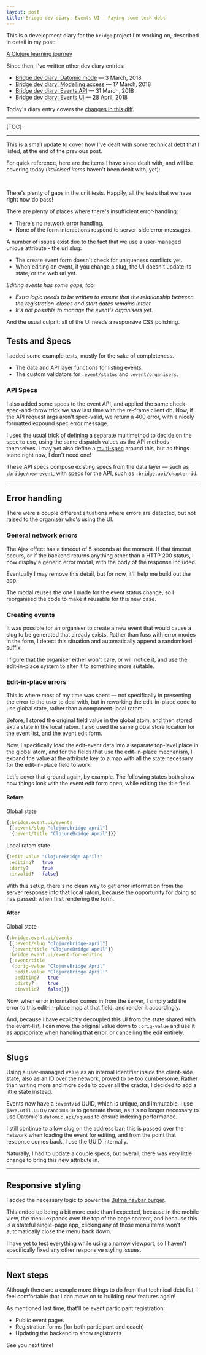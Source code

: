 ```yaml
---
layout: post
title: Bridge dev diary: Events UI — Paying some tech debt
---
```


This is a development diary for the `bridge` project I'm working on, described in detail in my post:

[A Clojure learning journey](/2018/02/18/a-clojure-learning-journey/)

Since then, I've written other dev diary entries:

- [Bridge dev diary: Datomic mode](/2018/03/03/bridge-dev-diary--datomic-mode/) — 3 March, 2018
- [Bridge dev diary: Modelling access](/2018/03/17/bridge-dev-diary--modelling-access/) — 17 March, 2018
- [Bridge dev diary: Events API](/2018/03/31/bridge-dev-diary--events-api/) — 31 March, 2018
- [Bridge dev diary: Events UI](/2018/04/28/bridge-dev-diary—events-ui/) — 28 April, 2018

Today's diary entry covers the [changes in this diff](https://github.com/robert-stuttaford/bridge/compare/b599627...2cf89d2).

<hr>

[TOC]

<hr>

This is a small update to cover how I've dealt with some technical debt that I listed, at the end of the previous post.

For quick reference, here are the items I have since dealt with, and will be covering today (*italicised items* haven't been dealt with, yet):

<div class="tldr" style="padding-top:1rem">

There's plenty of gaps in the unit tests. Happily, all the tests that we have right now do pass!

There are plenty of places where there's insufficient error-handling:

- There's no network error handling.
- None of the form interactions respond to server-side error messages.

A number of issues exist due to the fact that we use a user-managed unique attribute - the url slug:

- The create event form doesn't check for uniqueness conflicts yet.
- When editing an event, if you change a slug, the UI doesn't update its state, or the web url yet.

*Editing events has some gaps, too:*

- *Extra logic needs to be written to ensure that the relationship between the registration-closes and start dates remains intact.*
- *It's not possible to manage the event's organisers yet.*

And the usual culprit: all of the UI needs a responsive CSS polishing.

</div>

## Tests and Specs

I added some example tests, mostly for the sake of completeness.

- The data and API layer functions for listing events.
- The custom validators for `:event/status` and `:event/organisers`.

### API Specs

I also added some specs to the event API, and applied the same check-spec-and-throw trick we saw last time with the re-frame client db. Now, if the API request args aren't spec-valid, we return a 400 error, with a nicely formatted expound spec error message.

I used the usual trick of defining a separate multimethod to decide on the spec to use, using the same dispatch values as the API methods themselves. I may yet also define a [multi-spec](https://clojure.org/guides/spec#_multi_spec) around this, but as things stand right now, I don't need one!

These API specs compose existing specs from the data layer — such as `:bridge/new-event`, with specs for the API, such as `:bridge.api/chapter-id`.

<hr>

## Error handling

There were a couple different situations where errors are detected, but not raised to the organiser who's using the UI.

### General network errors

The Ajax effect has a timeout of 5 seconds at the moment. If that timeout occurs, or if the backend returns anything other than a HTTP 200 status, I now display a generic error modal, with the body of the response included.

Eventually I may remove this detail, but for now, it'll help me build out the app.

The modal reuses the one I made for the event status change, so I reorganised the code to make it reusable for this new case.

### Creating events

It was possible for an organiser to create a new event that would cause a slug to be generated that already exists. Rather than fuss with error modes in the form, I detect this situation and automatically append a randomised suffix.

I figure that the organiser either won't care, or will notice it, and use the edit-in-place system to alter it to something more suitable.

### Edit-in-place errors

This is where most of my time was spent — not specifically in presenting the error to the user to deal with, but in reworking the edit-in-place code to use global state, rather than a component-local ratom.

Before, I stored the original field value in the global atom, and then stored extra state in the local ratom. I also used the same global store location for the event list, and the event edit form.

Now, I specifically load the edit-event data into a separate top-level place in the global atom, and for the fields that use the edit-in-place mechanism, I expand the value at the attribute key to a map with all the state necessary for the edit-in-place field to work.

Let's cover that ground again, by example. The following states both show how things look with the event edit form open, while editing the title field.

#### Before

Global state

```clojure
{:bridge.event.ui/events
 {[:event/slug "clojurebridge-april"]
  {:event/title "ClojureBridge April"}}}
```

Local ratom state

```clojure
{:edit-value "ClojureBridge April!"
 :editing?   true
 :dirty?     true
 :invalid?   false}
```

With this setup, there's no clean way to get error information from the server response into that local ratom, because the opportunity for doing so has passed: when first rendering the form.

#### After

Global state

```clojure
{:bridge.event.ui/events
 {[:event/slug "clojurebridge-april"]
  {:event/title "ClojureBridge April"}}
 :bridge.event.ui/event-for-editing
 {:event/title
  {:orig-value "ClojureBridge April"
   :edit-value "ClojureBridge April!"
   :editing?   true
   :dirty?     true
   :invalid?   false}}}
```

Now, when error information comes in from the server, I simply add the error to this edit-in-place map at that field, and render it accordingly.

And, because I have explicitly decoupled this UI from the state shared with the event-list, I can move the original value down to `:orig-value` and use it as appropriate when handling that error, or cancelling the edit entirely.

<hr>

## Slugs

Using a user-managed value as an internal identifier inside the client-side state, also as an ID over the network, proved to be too cumbersome. Rather than writing more and more code to cover all the cracks, I decided to add a little state instead.

Events now have a `:event/id` UUID, which is unique, and immutable. I use `java.util.UUID/randomUUID` to generate these, as it's no longer necessary to use Datomic's `datomic.api/squuid` to ensure indexing performance.

I still continue to allow slug on the address bar; this is passed over the network when loading the event for editing, and from the point that response comes back, I use the UUID internally.

Naturally, I had to update a couple specs, but overall, there was very little change to bring this new attribute in.

<hr>

## Responsive styling

I added the necessary logic to power the [Bulma navbar burger](https://bulma.io/documentation/components/navbar/#navbar-menu).

This ended up being a bit more code than I expected, because in the mobile view, the menu expands over the top of the page content, and because this is a stateful single-page app, clicking any of those menu items won't automatically close the menu back down.

I have yet to test everything while using a narrow viewport, so I haven't specifically fixed any other responsive styling issues.

<hr>

## Next steps

Although there are a couple more things to do from that technical debt list, I feel comfortable that I can move on to building new features again!

As mentioned last time, that'll be event participant registration:

- Public event pages
- Registration forms (for both participant and coach)
- Updating the backend to show registrants

See you next time!
